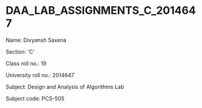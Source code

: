 # DAA_LAB_ASSIGNMENTS_C_2014647

Name: Divyansh Saxena

Section: 'C'

Class roll no.: 19

University roll no.: 2014647

Subject: Design and Analysis of Algorithms Lab

Subject code: PCS-505
